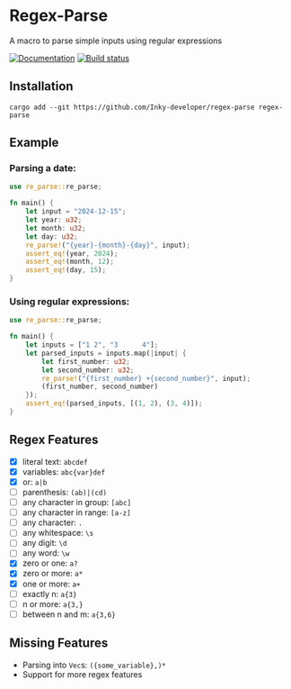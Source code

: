 # Regex-Parse

A macro to parse simple inputs using regular expressions

[![Documentation](https://img.shields.io/badge/Documentation-blue)](https://inky-developer.github.io/regex-parse/regex_parse/)
[![Build status](https://github.com/Inky-developer/regex-parse/actions/workflows/check.yml/badge.svg)](https://github.com/Inky-developer/regex-parse/actions/workflows/check.yml)

## Installation

```shell
cargo add --git https://github.com/Inky-developer/regex-parse regex-parse
```

## Example

### Parsing a date:
```rust
use re_parse::re_parse;

fn main() {
    let input = "2024-12-15";
    let year: u32;
    let month: u32;
    let day: u32;
    re_parse!("{year}-{month}-{day}", input);
    assert_eq!(year, 2024);
    assert_eq!(month, 12);
    assert_eq!(day, 15);
}
```

### Using regular expressions:
```rust
use re_parse::re_parse;

fn main() {
    let inputs = ["1 2", "3      4"];
    let parsed_inputs = inputs.map(|input| {
        let first_number: u32;
        let second_number: u32;
        re_parse!("{first_number} +{second_number}", input);
        (first_number, second_number)
    });
    assert_eq!(parsed_inputs, [(1, 2), (3, 4)]);
}
```

## Regex Features
- [x] literal text: `abcdef`
- [x] variables: `abc{var}def`
- [x] or: `a|b`
- [ ] parenthesis: `(ab)|(cd)`
- [ ] any character in group: `[abc]`
- [ ] any character in range: `[a-z]`
- [ ] any character: `.`
- [ ] any whitespace: `\s`
- [ ] any digit: `\d`
- [ ] any word: `\w`
- [x] zero or one: `a?`
- [x] zero or more: `a*`
- [x] one or more: `a+`
- [ ] exactly n: `a{3}`
- [ ] n or more: `a{3,}`
- [ ] between n and m: `a{3,6}`

## Missing Features
- Parsing into `Vec`s: `({some_variable},)*`
- Support for more regex features